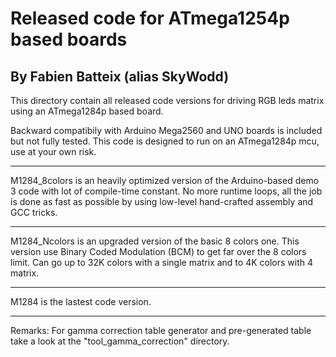 # Released code for ATmega1254p based boards
## By Fabien Batteix (alias SkyWodd)

This directory contain all released code versions for driving RGB leds matrix using an ATmega1284p based board.

Backward compatibily with Arduino Mega2560 and UNO boards is included but not fully tested.
This code is designed to run on an ATmega1284p mcu, use at your own risk.

---

M1284_8colors is an heavily optimized version of the Arduino-based demo 3 code with lot of compile-time constant.
No more runtime loops, all the job is done as fast as possible by using low-level hand-crafted assembly and GCC tricks.

---

M1284_Ncolors is an upgraded version of the basic 8 colors one.
This version use Binary Coded Modulation (BCM) to get far over the 8 colors limit.
Can go up to 32K colors with a single matrix and to 4K colors with 4 matrix.

---

M1284 is the lastest code version.


---

Remarks:
For gamma correction table generator and pre-generated table take a look at the "tool_gamma_correction" directory.